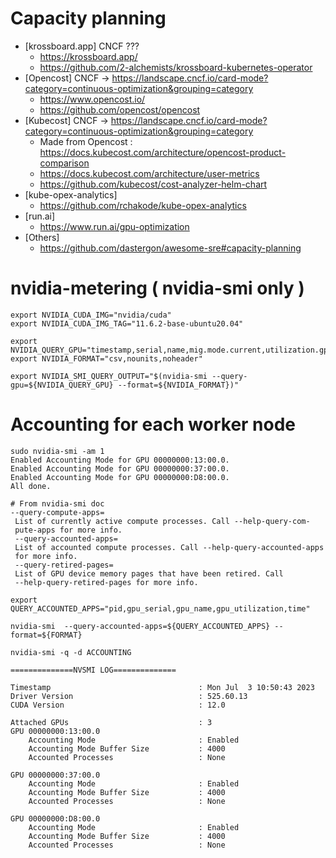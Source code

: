 # Capacity planning
* [krossboard.app]  CNCF  ???
  *  https://krossboard.app/
  *  https://github.com/2-alchemists/krossboard-kubernetes-operator
* [Opencost] CNCF ->  https://landscape.cncf.io/card-mode?category=continuous-optimization&grouping=category
  * https://www.opencost.io/
  * https://github.com/opencost/opencost
* [Kubecost]  CNCF ->  https://landscape.cncf.io/card-mode?category=continuous-optimization&grouping=category
  * Made from Opencost : https://docs.kubecost.com/architecture/opencost-product-comparison
  * https://docs.kubecost.com/architecture/user-metrics
  * https://github.com/kubecost/cost-analyzer-helm-chart
* [kube-opex-analytics]
  * https://github.com/rchakode/kube-opex-analytics
* [run.ai]
  * https://www.run.ai/gpu-optimization
* [Others]
  * https://github.com/dastergon/awesome-sre#capacity-planning


# nvidia-metering ( nvidia-smi only )
```
export NVIDIA_CUDA_IMG="nvidia/cuda" 
export NVIDIA_CUDA_IMG_TAG="11.6.2-base-ubuntu20.04"

export NVIDIA_QUERY_GPU="timestamp,serial,name,mig.mode.current,utilization.gpu,memory.total,memory.used,utilization.memory" 
export NVIDIA_FORMAT="csv,nounits,noheader" 

export NVIDIA_SMI_QUERY_OUTPUT="$(nvidia-smi --query-gpu=${NVIDIA_QUERY_GPU} --format=${NVIDIA_FORMAT})" 
```

# Accounting for each worker node
```
sudo nvidia-smi -am 1
Enabled Accounting Mode for GPU 00000000:13:00.0.
Enabled Accounting Mode for GPU 00000000:37:00.0.
Enabled Accounting Mode for GPU 00000000:D8:00.0.
All done.
```

```
# From nvidia-smi doc
--query-compute-apps=
 List of currently active compute processes. Call --help-query-com-
 pute-apps for more info.
 --query-accounted-apps=
 List of accounted compute processes. Call --help-query-accounted-apps
 for more info.
 --query-retired-pages=
 List of GPU device memory pages that have been retired. Call
 --help-query-retired-pages for more info.

```

```
export QUERY_ACCOUNTED_APPS="pid,gpu_serial,gpu_name,gpu_utilization,time"

nvidia-smi  --query-accounted-apps=${QUERY_ACCOUNTED_APPS} --format=${FORMAT}
```

```
nvidia-smi -q -d ACCOUNTING

==============NVSMI LOG==============

Timestamp                                 : Mon Jul  3 10:50:43 2023
Driver Version                            : 525.60.13
CUDA Version                              : 12.0

Attached GPUs                             : 3
GPU 00000000:13:00.0
    Accounting Mode                       : Enabled
    Accounting Mode Buffer Size           : 4000
    Accounted Processes                   : None

GPU 00000000:37:00.0
    Accounting Mode                       : Enabled
    Accounting Mode Buffer Size           : 4000
    Accounted Processes                   : None

GPU 00000000:D8:00.0
    Accounting Mode                       : Enabled
    Accounting Mode Buffer Size           : 4000
    Accounted Processes                   : None


```


